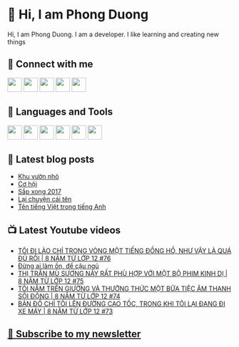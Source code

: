 # 👋 Hi, I am Phong Duong

Hi, I am Phong Duong. I am a developer. I like learning and creating new things

## 🔗 Connect with me
[<img height="32" width="32" src="https://cdn.jsdelivr.net/npm/simple-icons@v3/icons/youtube.svg" />](https://www.youtube.com/channel/UCXykqt3V2-9bYXKWZRcH0rA)
[<img height="32" width="32" src="https://cdn.jsdelivr.net/npm/simple-icons@v3/icons/instagram.svg" />](https://www.instagram.com/phongduonglh)
[<img height="32" width="32" src="https://cdn.jsdelivr.net/npm/simple-icons@v3/icons/twitter.svg" />](https://twitter.com/phongduonglh)
[<img height="32" width="32" src="https://cdn.jsdelivr.net/npm/simple-icons@v3/icons/facebook.svg" />](https://www.facebook.com/phongduonglh)
[<img height="32" width="32" src="https://cdn.jsdelivr.net/npm/simple-icons@v3/icons/linkedin.svg" />](https://www.linkedin.com/in/phongduonglh)

## 🧰 Languages and Tools

[<img height="32" width="32" src="https://cdn.jsdelivr.net/npm/simple-icons@v3/icons/javascript.svg" />](javascript)
[<img height="32" width="32" src="https://cdn.jsdelivr.net/npm/simple-icons@v3/icons/html5.svg" />](html5)
[<img height="32" width="32" src="https://cdn.jsdelivr.net/npm/simple-icons@v3/icons/css3.svg" />](css3)
[<img height="32" width="32" src="https://cdn.jsdelivr.net/npm/simple-icons@v3/icons/node-dot-js.svg" />](nodejs)
[<img height="32" width="32" src="https://cdn.jsdelivr.net/npm/simple-icons@v3/icons/react.svg" />](react)
[<img height="32" width="32" src="https://cdn.jsdelivr.net/npm/simple-icons@v3/icons/vue-dot-js.svg" />](vue)

## 📝 Latest blog posts

<!-- BLOG-POST-LIST:START -->
- [Khu vườn nhỏ](https://phongduong.dev/blog/2021/07/khu-vuon-nho/)
- [Cơ hội](https://phongduong.dev/blog/2021/07/co-hoi/)
- [Sắp xong 2017](https://phongduong.dev/blog/2021/07/sap-xong-2017/)
- [Lại chuyện cái tên](https://phongduong.dev/blog/2021/07/lai-chuyen-cai-ten/)
- [Tên tiếng Việt trong tiếng Anh](https://phongduong.dev/blog/2021/07/ten-tieng-viet-trong-tieng-anh/)
<!-- BLOG-POST-LIST:END -->

## 📺 Latest Youtube videos

<!-- YOUTUBE-VIDEO-LIST:START -->
- [TÔI ĐI LÀO CHỈ TRONG VÒNG MỘT TIẾNG ĐỒNG HỒ, NHƯ VẬY LÀ QUÁ ĐỦ RỒI | 8 NĂM TỪ LỚP 12 #76](https://www.youtube.com/watch?v=7otPjrkqphM)
- [Đừng ai làm ồn, để cậu ngủ](https://www.youtube.com/watch?v=gxJoMXCvk-w)
- [THỊ TRẤN MÙ SƯƠNG NÀY RẤT PHÙ HỢP VỚI MỘT BỘ PHIM KINH DỊ | 8 NĂM TỪ LỚP 12 #75](https://www.youtube.com/watch?v=85TJJdNGiGw)
- [TÔI NẰM TRÊN GIƯỜNG VÀ THƯỞNG THỨC MỘT BỮA TIỆC ÂM THANH SỘI ĐỘNG | 8 NĂM TỪ LỚP 12 #74](https://www.youtube.com/watch?v=IJg3UwBnr3M)
- [BẢN ĐỒ CHỈ TÔI LÊN ĐƯỜNG CAO TỐC, TRONG KHI TÔI LẠI ĐANG ĐI XE MÁY | 8 NĂM TỪ LỚP 12 #73](https://www.youtube.com/watch?v=K2PwZzQtSXk)
<!-- YOUTUBE-VIDEO-LIST:END -->

## [💌 Subscribe to my newsletter](https://koogio.substack.com/)
